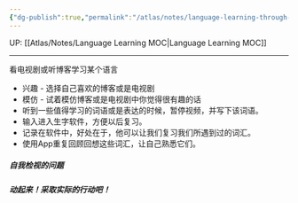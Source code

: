 ```yaml
---
{"dg-publish":true,"permalink":"/atlas/notes/language-learning-through-podcast-or-drama-series/"}
---
```


UP: [[Atlas/Notes/Language Learning MOC\|Language Learning MOC]]

---

看电视剧或听博客学习某个语言
- 兴趣 - 选择自己喜欢的博客或是电视剧
- 模仿 - 试着模仿博客或是电视剧中你觉得很有趣的话
- 听到一些值得学习的词语或是表达的时候，暂停视频，并写下该词语。
- 输入进入生字软件，方便以后复习。
- 记录在软件中，好处在于，他可以让我们复习我们所遇到过的词汇。
- 使用App重复回顾回想这些词汇，让自己熟悉它们。

##### 自我检视的问题


##### 动起来！采取实际的行动吧！